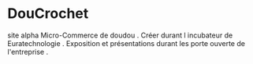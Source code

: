 # DouCrochet
site alpha Micro-Commerce de doudou . Créer durant l incubateur de Euratechnologie . Exposition et présentations durant les porte ouverte de l'entreprise . 
